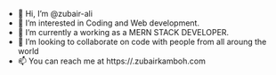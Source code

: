 - 👋 Hi, I’m @zubair-ali
- 👀 I’m interested in Coding and Web development.
- 🌱 I’m currently a working as a MERN STACK DEVELOPER.
- 💞️ I’m looking to collaborate on code with people from all aroung the world
- 📫 You can reach me at https://.zubairkamboh.com

<!---
zubair-kamboh/zubair-kamboh is a ✨ special ✨ repository because its `README.md` (this file) appears on your GitHub profile.
You can click the Preview link to take a look at your changes.
--->
